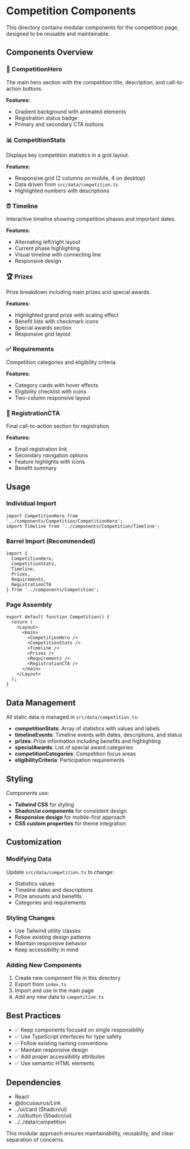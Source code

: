 # Competition Components

This directory contains modular components for the competition page, designed to be reusable and maintainable.

## Components Overview

### 🎯 CompetitionHero
The main hero section with the competition title, description, and call-to-action buttons.

**Features:**
- Gradient background with animated elements
- Registration status badge
- Primary and secondary CTA buttons

### 📊 CompetitionStats
Displays key competition statistics in a grid layout.

**Features:**
- Responsive grid (2 columns on mobile, 4 on desktop)
- Data driven from `src/data/competition.ts`
- Highlighted numbers with descriptions

### ⏰ Timeline
Interactive timeline showing competition phases and important dates.

**Features:**
- Alternating left/right layout
- Current phase highlighting
- Visual timeline with connecting line
- Responsive design

### 🏆 Prizes
Prize breakdown including main prizes and special awards.

**Features:**
- Highlighted grand prize with scaling effect
- Benefit lists with checkmark icons
- Special awards section
- Responsive grid layout

### ✅ Requirements
Competition categories and eligibility criteria.

**Features:**
- Category cards with hover effects
- Eligibility checklist with icons
- Two-column responsive layout

### 📧 RegistrationCTA
Final call-to-action section for registration.

**Features:**
- Email registration link
- Secondary navigation options
- Feature highlights with icons
- Benefit summary

## Usage

### Individual Import
```tsx
import CompetitionHero from '../components/Competition/CompetitionHero';
import Timeline from '../components/Competition/Timeline';
```

### Barrel Import (Recommended)
```tsx
import {
  CompetitionHero,
  CompetitionStats,
  Timeline,
  Prizes,
  Requirements,
  RegistrationCTA
} from '../components/Competition';
```

### Page Assembly
```tsx
export default function Competition() {
  return (
    <Layout>
      <main>
        <CompetitionHero />
        <CompetitionStats />
        <Timeline />
        <Prizes />
        <Requirements />
        <RegistrationCTA />
      </main>
    </Layout>
  );
}
```

## Data Management

All static data is managed in `src/data/competition.ts`:

- **competitionStats**: Array of statistics with values and labels
- **timelineEvents**: Timeline events with dates, descriptions, and status
- **prizes**: Prize information including benefits and highlighting
- **specialAwards**: List of special award categories
- **competitionCategories**: Competition focus areas
- **eligibilityCriteria**: Participation requirements

## Styling

Components use:
- **Tailwind CSS** for styling
- **Shadcn/ui components** for consistent design
- **Responsive design** for mobile-first approach
- **CSS custom properties** for theme integration

## Customization

### Modifying Data
Update `src/data/competition.ts` to change:
- Statistics values
- Timeline dates and descriptions
- Prize amounts and benefits
- Categories and requirements

### Styling Changes
- Use Tailwind utility classes
- Follow existing design patterns
- Maintain responsive behavior
- Keep accessibility in mind

### Adding New Components
1. Create new component file in this directory
2. Export from `index.ts`
3. Import and use in the main page
4. Add any new data to `competition.ts`

## Best Practices

- ✅ Keep components focused on single responsibility
- ✅ Use TypeScript interfaces for type safety
- ✅ Follow existing naming conventions
- ✅ Maintain responsive design
- ✅ Add proper accessibility attributes
- ✅ Use semantic HTML elements

## Dependencies

- React
- @docusaurus/Link
- ../ui/card (Shadcn/ui)
- ../ui/button (Shadcn/ui)
- ../../data/competition

This modular approach ensures maintainability, reusability, and clear separation of concerns. 